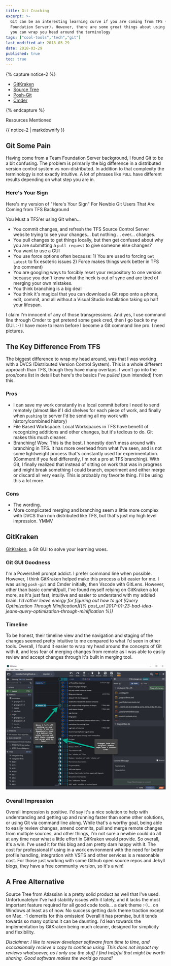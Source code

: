 ```yaml
---
title: Git Cracking
excerpt: >-
  Git can be an interesting learning curve if you are coming from TFS (Team
  Foundation Server). However, there are some great things about using Git if
  you can wrap you head around the terminology
tags: ["cool-tools","tech","git"]
last_modified_at: 2018-03-29
date: 2018-03-29
published: true
toc: true
---
```


{% capture notice-2 %}

- [GitKraken](http://bit.ly/2J6a4mW)
- [Source Tree](http://bit.ly/2pPQeUU)
- [Posh-Git](http://bit.ly/2pOPLm6)
- [Cmder](http://bit.ly/2GnxzpH)

{% endcapture %}

<div class="premonition info"><div class="fa fa-plus"></div><div class="content"><p class="header">Resources Mentioned</p>{{ notice-2 | markdownify }}</div></div>

## Git Some Pain

Having come from a Team Foundation Server background, I found Git to be a bit confusing. The problem is primarily the big difference in a distributed version control system vs non-distributed. In addition to that complexity the terminology is not exactly intuitive. A lot of phrases like `PULL` have different results depending on what step you are in.

### Here's Your Sign
Here's my version of "Here's Your Sign" For Newbie Git Users That Are Coming from TFS Background

You Must a TFS'er using Git when...
- You commit changes, and refresh the TFS Source Control Server website trying to see your changes... but nothing ... ever... changes.
- You pull changes to get things locally, but then get confused about why you are submitting a `pull request` to give someone else changes?
- You want to use a GUI
- You use force options often because: 1) You are used to forcing `Get Latest` to fix esoteric issues 2) Force makes things work better in TFS (no comment)
- You are googling ways to forcibly reset your respository to one version because you don't know what the heck is out of sync and are tired of merging your own mistakes.
- You think branching is a big deal
- You think it's magical that you can download a Git repo onto a phone, edit, commit, and all without a Visual Studio Installation taking up half your lifespan.

I claim I'm innocent of any of those transgressions.
And yes, I use command line through Cmder to get pretend some geek cred, then I go back to my GUI. :-) I have more to learn before I become a Git command line pro. I need pictures.

## The Key Difference From TFS

The biggest difference to wrap my head around, was that I was working with a DVCS (Distributed Version Control System). This is a whole different approach than TFS, though they have many overlaps. I won't go into the pros/cons list in detail but here's the basics I've *pulled* (pun intended) from this.

### Pros

- I can save my work constantly in a local commit before I need to send remotely (almost like if I did shelves for each piece of work, and finally when `pushing` to server I'd be sending all my work with history/combined history)
- File Based Workspace. Local Workspaces in TFS have benefit of recognizing additions and other changes, but it's tedious to do. Git makes this much cleaner.
- Branching! Wow. This is the best. I honestly don't mess around with branching in TFS. It has more overhead from what I've seen, and is not some lightweight process that's constantly used for experimentation. (Comment if you feel differently, I'm not a pro at TFS branching). With Git, I finally realized that instead of sitting on work that was in progress and might break something I could branch, experiment and either merge or discard all very easily. This is probably my favorite thing. I'll be using this a lot more.

### Cons

- The wording.
- More complicated merging and branching seem a little more complex with DVCS than non distributed like TFS, but that's just my high level impression. YMMV

## GitKraken

[GitKraken](http://bit.ly/2J6a4mW), a Git GUI to solve your learning woes.

### Git GUI Goodness

I'm a Powershell prompt addict. I prefer command line when possible. However, I think GitKraken helped make this process a bit easier for me. I was using `posh-git` and Cmder initially, then Vscode with GitLens. However, other than basic commit/pull, I've found myself relying on GitKraken a lot more, as it's just fast, intuitive and easier to understand with my addled brain. *I'd rather leave energy for figuring out how to get [Query Optimization Through Minification]({% post_url 2017-01-23-bad-idea-jeans-query-optimization-through-minification %})*

###  Timeline
To be honest, their timeline view and the navigation and staging of the changes seemed pretty intuitive to me compared to what I'd seen in other tools. Overall, I found it easier to wrap my head around the concepts of Git with it, and less fear of merging changes from remote as I was able to easily review and accept changes through it's built in merging tool.

![GitKraken](/assets/img/2018-03-26_9-08-39-GitKrakenTimeline.png)

### Overall Impression

Overall impression is positive. I'd say it's a nice solution to help with understanding and getting up and running faster than some other solutions, or using Git via command line along. While that's a worthy goal, being able to easily review changes, amend commits, pull and merge remote changes from multiple sources, and other things, I'm not sure a newbie could do all at any time near what a little effort in GitKraken would provide. So overall, it's a win. I've used it for this blog and am pretty darn happy with it. The cost for professional if using in a work environment with the need for better profile handling, integration with VSTS and other services is a reasonable cost. For those just working with some Github open source repos and Jekyll blogs, they have a free community version, so it's a win!

## A Free Alternative

Source Tree from Atlassian is a pretty solid product as well that I've used. Unfortunatelym I've had stability issues with it lately, and it lacks the most important feature required for all good code tools... a dark theme :-)... on Windows at least as of now. No success getting dark theme traction except on Mac. -1 demerits for this omission! Overall it has promise, but it tends towards so many options it can be daunting. I'd lean towards the implementation by GitKraken being much cleaner, designed for simplicity and flexibility.

*Disclaimer: I like to review developer software from time to time, and occcasionally recieve a copy to continue using. This does not impact my reviews whatsoever, as I only use the stuff I find helpful that might be worth sharing. Good software makes the world go round!*

